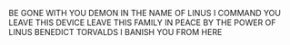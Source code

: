 BE GONE WITH YOU DEMON
IN THE NAME OF LINUS I COMMAND YOU
LEAVE THIS DEVICE LEAVE THIS FAMILY IN PEACE
BY THE POWER OF LINUS BENEDICT TORVALDS
I BANISH YOU FROM HERE
